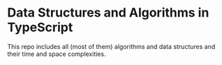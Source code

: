 # 
# Data Structures and Algorithms in TypeScript

This repo includes all (most of them) algorithms and data structures and their time and space complexities.
